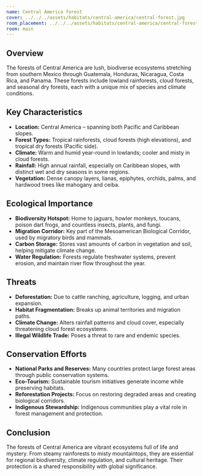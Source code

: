 ```yaml
---
name: Central America forest
cover: ../../../assets/habitats/central-america/central-forest.jpg
room_placement: ../../../assets/habitats/central-america/central-forest.jpg
room: main
---
```

## Overview
The forests of Central America are lush, biodiverse ecosystems stretching from southern Mexico through Guatemala, Honduras, Nicaragua, Costa Rica, and Panama. These forests include lowland rainforests, cloud forests, and seasonal dry forests, each with a unique mix of species and climate conditions.

## Key Characteristics
- **Location:** Central America – spanning both Pacific and Caribbean slopes.
- **Forest Types:** Tropical rainforests, cloud forests (high elevations), and tropical dry forests (Pacific side).
- **Climate:** Warm and humid year-round in lowlands; cooler and misty in cloud forests.
- **Rainfall:** High annual rainfall, especially on Caribbean slopes, with distinct wet and dry seasons in some regions.
- **Vegetation:** Dense canopy layers, lianas, epiphytes, orchids, palms, and hardwood trees like mahogany and ceiba.

## Ecological Importance
- **Biodiversity Hotspot:** Home to jaguars, howler monkeys, toucans, poison dart frogs, and countless insects, plants, and fungi.
- **Migration Corridor:** Key part of the Mesoamerican Biological Corridor, used by migratory birds and mammals.
- **Carbon Storage:** Stores vast amounts of carbon in vegetation and soil, helping mitigate climate change.
- **Water Regulation:** Forests regulate freshwater systems, prevent erosion, and maintain river flow throughout the year.

## Threats
- **Deforestation:** Due to cattle ranching, agriculture, logging, and urban expansion.
- **Habitat Fragmentation:** Breaks up animal territories and migration paths.
- **Climate Change:** Alters rainfall patterns and cloud cover, especially threatening cloud forest ecosystems.
- **Illegal Wildlife Trade:** Poses a threat to rare and endemic species.

## Conservation Efforts
- **National Parks and Reserves:** Many countries protect large forest areas through public conservation systems.
- **Eco-Tourism:** Sustainable tourism initiatives generate income while preserving habitats.
- **Reforestation Projects:** Focus on restoring degraded areas and creating biological corridors.
- **Indigenous Stewardship:** Indigenous communities play a vital role in forest management and protection.

## Conclusion
The forests of Central America are vibrant ecosystems full of life and mystery. From steamy rainforests to misty mountaintops, they are essential for regional biodiversity, climate regulation, and cultural heritage. Their protection is a shared responsibility with global significance.
